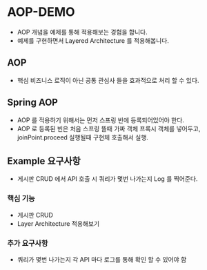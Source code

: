 # AOP-DEMO
- AOP 개념을 예제를 통해 적용해보는 경험을 합니다.
- 예제를 구현하면서 Layered Architecture 를 적용해봅니다.

## AOP 
- 핵심 비즈니스 로직이 아닌 공통 관심사 들을 효과적으로 처리 할 수 있다.

## Spring AOP
- AOP 를 적용하기 위해서는 먼저 스프링 빈에 등록되어있어야 한다.
- AOP 로 등록된 빈은 처음 스프링 뜰때 가짜 객체 프록시 객체를 넣어두고, joinPoint.proceed 실행될때 구현체 호출해서 실행.

## Example 요구사항
- 게시판 CRUD 에서 API 호출 시 쿼리가 몇번 나가는지 Log 를 찍어준다.

### 핵심 기능
- 게시판 CRUD
- Layer Architecture 적용해보기

### 추가 요구사항
- 쿼리가 몇번 나가는지 각 API 마다 로그를 통해 확인 할 수 있어야 함
